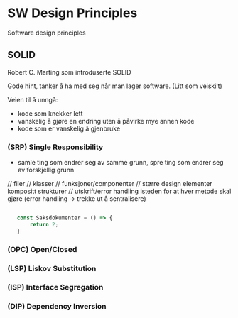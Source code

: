 # SW Design Principles
Software design principles

## SOLID

Robert C. Marting som introduserte SOLID

Gode hint, tanker å ha med seg når man lager software. (Litt som veiskilt)

Veien til å unngå:
- kode som knekker lett
- vanskelig å gjøre en endring uten å påvirke mye annen kode
- kode som er vanskelig å gjenbruke

### (SRP) Single Responsibility
 - samle ting som endrer seg av samme grunn, spre ting som endrer seg av forskjellig grunn

 // filer
 // klasser
 // funksjoner/componenter
 // større design elementer kompositt strukturer
 // utskrift/error handling isteden for at hver metode skal gjøre (error handling -> trekke ut å sentralisere)
 ```js

    const Saksdokumenter = () => {
        return 2;
    }

 ```



### (OPC) Open/Closed


### (LSP) Liskov Substitution


### (ISP) Interface Segregation


### (DIP) Dependency Inversion